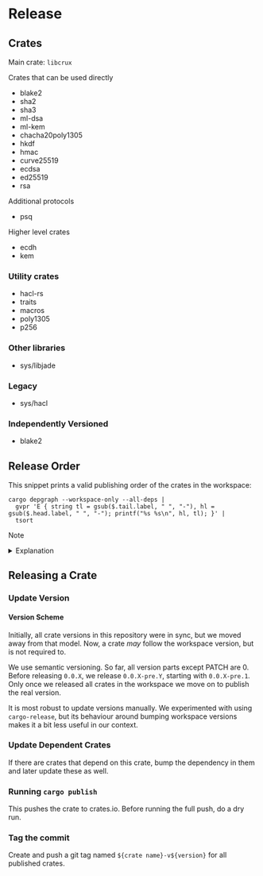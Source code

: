 # Release


## Crates

Main crate: `libcrux`

Crates that can be used directly
- blake2
- sha2
- sha3
- ml-dsa
- ml-kem
- chacha20poly1305
- hkdf
- hmac
- curve25519
- ecdsa
- ed25519
- rsa

Additional protocols
- psq

Higher level crates
- ecdh
- kem

### Utility crates

- hacl-rs
- traits
- macros
- poly1305
- p256

### Other libraries

- sys/libjade

### Legacy

- sys/hacl

### Independently Versioned

- blake2

## Release Order

This snippet prints a valid publishing order of the crates in the workspace:

```
cargo depgraph --workspace-only --all-deps |
  gvpr 'E { string tl = gsub($.tail.label, " ", "-"), hl = gsub($.head.label, " ", "-"); printf("%s %s\n", hl, tl); }' |
  tsort
```

> [!NOTE]
> <details><summary>Explanation</summary>
>
>   - `cargo depgraph --workspace-only --all-deps` generates a graph of all dependencies of crates in the workspace in the graphviz dot format
>   - the `gvpr` script translates the graph into a representation that `tsort` can handle
>      - i.e. lines of "$dependency $dependent" - we want the dependencies to come before
>   - `tsort` performs topological sorting
>
> Requires [cargo-depgraph] and [graphviz] to be installed. On Linux you probably want to install graphviz through your distribution.
>
> [cargo-depgraph]: https://github.com/jplatte/cargo-depgraph
> [graphviz]: https://graphviz.org/download/
>
> </details>

## Releasing a Crate

### Update Version

#### Version Scheme

Initially, all crate versions in this repository were in sync, but we moved away
from that model. Now, a crate _may_ follow the workspace version, but is not
required to.

We use semantic versioning. So far, all version parts except PATCH are 0. Before
releasing `0.0.X`, we release `0.0.X-pre.Y`, starting with `0.0.X-pre.1`. Only
once we released all crates in the workspace we move on to publish the real
version.


It is most robust to update versions manually. We experimented with using
`cargo-release`, but its behaviour around bumping workspace versions makes it a
bit less useful in our context.

### Update Dependent Crates

If there are crates that depend on this crate, bump the dependency in them and
later update these as well.

### Running `cargo publish`

This pushes the crate to crates.io. Before running the full push, do a dry run.

### Tag the commit

Create and push a git tag named `${crate name}-v${version}` for all published
crates.
